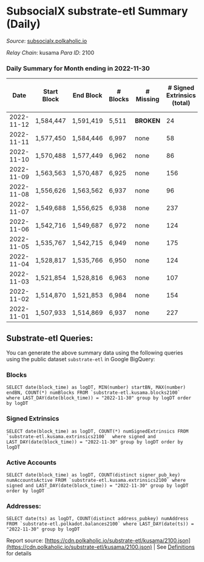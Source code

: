 # SubsocialX substrate-etl Summary (Daily)

_Source_: [subsocialx.polkaholic.io](https://subsocialx.polkaholic.io)

*Relay Chain*: kusama
*Para ID*: 2100



### Daily Summary for Month ending in 2022-11-30


| Date | Start Block | End Block | # Blocks | # Missing | # Signed Extrinsics (total) | # Active Accounts | # Addresses with Balances | # Events | # Transfers | # XCM Transfers In | # XCM Transfers Out |
| ---- | ----------- | --------- | -------- | --------- | --------------------------- | ----------------- | ------------------------- | -------- | ----------- | ------------------ | ------------------- |
| 2022-11-12 | 1,584,447 | 1,591,419 | 5,511 |  **BROKEN**  | 24 | 13 |  | 11,097 |   |   |   |
| 2022-11-11 | 1,577,450 | 1,584,446 | 6,997 | none  | 58 | 24 |  | 14,185 |   |   |   |
| 2022-11-10 | 1,570,488 | 1,577,449 | 6,962 | none  | 86 | 36 |  | 14,208 |   |   |   |
| 2022-11-09 | 1,563,563 | 1,570,487 | 6,925 | none  | 156 | 48 |  | 14,372 | 1  |   |   |
| 2022-11-08 | 1,556,626 | 1,563,562 | 6,937 | none  | 96 | 42 |  | 14,284 |   |   |   |
| 2022-11-07 | 1,549,688 | 1,556,625 | 6,938 | none  | 237 | 61 |  | 14,725 |   |   |   |
| 2022-11-06 | 1,542,716 | 1,549,687 | 6,972 | none  | 124 | 54 |  | 14,456 |   |   |   |
| 2022-11-05 | 1,535,767 | 1,542,715 | 6,949 | none  | 175 | 63 |  | 14,566 |   |   |   |
| 2022-11-04 | 1,528,817 | 1,535,766 | 6,950 | none  | 124 | 53 |  | 14,259 |   |   |   |
| 2022-11-03 | 1,521,854 | 1,528,816 | 6,963 | none  | 107 | 48 |  | 14,255 |   |   |   |
| 2022-11-02 | 1,514,870 | 1,521,853 | 6,984 | none  | 154 | 58 |  | 14,419 |   |   |   |
| 2022-11-01 | 1,507,933 | 1,514,869 | 6,937 | none  | 227 | 83 |  | 14,532 |   |   |   |

## Substrate-etl Queries:
You can generate the above summary data using the following queries using the public dataset `substrate-etl` in Google BigQuery:


### Blocks
```
SELECT date(block_time) as logDT, MIN(number) startBN, MAX(number) endBN, COUNT(*) numBlocks FROM `substrate-etl.kusama.blocks2100`  where LAST_DAY(date(block_time)) = "2022-11-30" group by logDT order by logDT
```


### Signed Extrinsics
```
SELECT date(block_time) as logDT, COUNT(*) numSignedExtrinsics FROM `substrate-etl.kusama.extrinsics2100`  where signed and LAST_DAY(date(block_time)) = "2022-11-30" group by logDT order by logDT
```


### Active Accounts
```
SELECT date(block_time) as logDT, COUNT(distinct signer_pub_key) numAccountsActive FROM `substrate-etl.kusama.extrinsics2100` where signed and LAST_DAY(date(block_time)) = "2022-11-30" group by logDT order by logDT
```


### Addresses:
```
SELECT date(ts) as logDT, COUNT(distinct address_pubkey) numAddress FROM `substrate-etl.polkadot.balances2100` where LAST_DAY(date(ts)) = "2022-11-30" group by logDT
```



Report source: [https://cdn.polkaholic.io/substrate-etl/kusama/2100.json](https://cdn.polkaholic.io/substrate-etl/kusama/2100.json) | See [Definitions](/DEFINITIONS.md) for details

